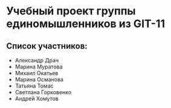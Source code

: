 # Учебный проект группы единомышленников из GIT-11

## Список участников:

- Александр Драч
- Марина Муратова
- Михаил Окатьев
- Марина Османова
- Татьяна Томас
- Светлана Горковенко
- Андрей Хомутов
